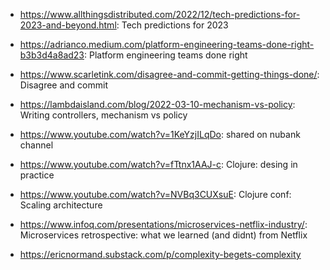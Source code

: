 - https://www.allthingsdistributed.com/2022/12/tech-predictions-for-2023-and-beyond.html: Tech predictions for 2023 

- https://adrianco.medium.com/platform-engineering-teams-done-right-b3b3d4a8ad23: Platform engineering teams done right 

- https://www.scarletink.com/disagree-and-commit-getting-things-done/: Disagree and commit 

- https://lambdaisland.com/blog/2022-03-10-mechanism-vs-policy: Writing controllers, mechanism vs policy 

- https://www.youtube.com/watch?v=1KeYzjILqDo: shared on nubank channel 

- https://www.youtube.com/watch?v=fTtnx1AAJ-c: Clojure: desing in practice 

- https://www.youtube.com/watch?v=NVBq3CUXsuE: Clojure conf: Scaling architecture 

- https://www.infoq.com/presentations/microservices-netflix-industry/: Microservices retrospective: what we learned (and didnt) from Netflix 

- https://ericnormand.substack.com/p/complexity-begets-complexity
